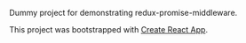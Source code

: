 Dummy project for demonstrating redux-promise-middleware.

This project was bootstrapped with [Create React App](https://github.com/facebookincubator/create-react-app).